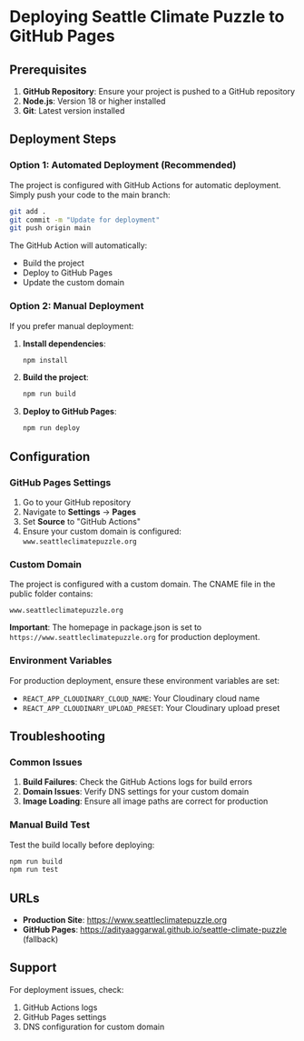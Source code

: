 # Deploying Seattle Climate Puzzle to GitHub Pages

## Prerequisites

1. **GitHub Repository**: Ensure your project is pushed to a GitHub repository
2. **Node.js**: Version 18 or higher installed
3. **Git**: Latest version installed

## Deployment Steps

### Option 1: Automated Deployment (Recommended)

The project is configured with GitHub Actions for automatic deployment. Simply push your code to the main branch:

```bash
git add .
git commit -m "Update for deployment"
git push origin main
```

The GitHub Action will automatically:
- Build the project
- Deploy to GitHub Pages
- Update the custom domain

### Option 2: Manual Deployment

If you prefer manual deployment:

1. **Install dependencies**:
   ```bash
   npm install
   ```

2. **Build the project**:
   ```bash
   npm run build
   ```

3. **Deploy to GitHub Pages**:
   ```bash
   npm run deploy
   ```

## Configuration

### GitHub Pages Settings

1. Go to your GitHub repository
2. Navigate to **Settings** → **Pages**
3. Set **Source** to "GitHub Actions"
4. Ensure your custom domain is configured: `www.seattleclimatepuzzle.org`

### Custom Domain

The project is configured with a custom domain. The CNAME file in the public folder contains:
```
www.seattleclimatepuzzle.org
```

**Important**: The homepage in package.json is set to `https://www.seattleclimatepuzzle.org` for production deployment.

### Environment Variables

For production deployment, ensure these environment variables are set:
- `REACT_APP_CLOUDINARY_CLOUD_NAME`: Your Cloudinary cloud name
- `REACT_APP_CLOUDINARY_UPLOAD_PRESET`: Your Cloudinary upload preset

## Troubleshooting

### Common Issues

1. **Build Failures**: Check the GitHub Actions logs for build errors
2. **Domain Issues**: Verify DNS settings for your custom domain
3. **Image Loading**: Ensure all image paths are correct for production

### Manual Build Test

Test the build locally before deploying:
```bash
npm run build
npm run test
```

## URLs

- **Production Site**: https://www.seattleclimatepuzzle.org
- **GitHub Pages**: https://adityaaggarwal.github.io/seattle-climate-puzzle (fallback)

## Support

For deployment issues, check:
1. GitHub Actions logs
2. GitHub Pages settings
3. DNS configuration for custom domain 